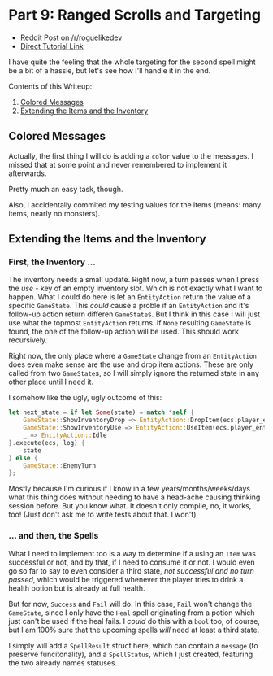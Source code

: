 # Part 9: Ranged Scrolls and Targeting

- [Reddit Post on /r/roguelikedev](https://www.reddit.com/r/roguelikedev/comments/8zia4r/roguelikedev_does_the_complete_roguelike_tutorial/)
- [Direct Tutorial Link](http://rogueliketutorials.com/libtcod/9)

I have quite the feeling that the whole targeting for the second spell might be a bit of a hassle, but let's see how 
I'll handle it in the end. 


Contents of this Writeup:  

1. [Colored Messages](#colored-messages)
2. [Extending the Items and the Inventory](#extending-the-items-and-the-inventory)


## Colored Messages

Actually, the first thing I will do is adding a `color` value to the messages. I missed that at some point and never 
remembered to implement it afterwards.

Pretty much an easy task, though.

Also, I accidentally commited my testing values for the items (means: many items, nearly no monsters).

## Extending the Items and the Inventory

### First, the Inventory ...

The inventory needs a small update. Right now, a turn passes when I press the _use_ - key of an empty
inventory slot. Which is not exactly what I want to happen. What I could do here is let an `EntityAction` return
the value of a specific `GameState`. This _could_ cause a proble if an `EntityAction` and it's follow-up action
return differen `GameState`s. But I think in this case I will just use what the topmost `EntityAction` returns. If 
`None` resulting `GameState` is found, the one of the follow-up action will be used. This should work recursively.

Right now, the only place where a `GameState` change from an `EntityAction` does even make sense are the use and drop
item actions. These are only called from two `GameState`s, so I will simply ignore the returned state in any other place
until I need it.

I somehow like the ugly, ugly outcome of this:

```rust
let next_state = if let Some(state) = match *self {
    GameState::ShowInventoryDrop => EntityAction::DropItem(ecs.player_entity_id, item_number as u8),
    GameState::ShowInventoryUse => EntityAction::UseItem(ecs.player_entity_id, item_number as u8),
    _ => EntityAction::Idle
}.execute(ecs, log) {
    state
} else {
    GameState::EnemyTurn
};

```

Mostly because I'm curious if I know in a few years/months/weeks/days what this thing does without needing to 
have a head-ache causing thinking session before. But you know what. It doesn't only compile, no, it works, too!
(Just don't ask me to write tests about that. I won't)

### ... and then, the Spells

What I need to implement too is a way to determine if a using an `Item` was successful or not, and by that, if I 
need to consume it or not. I would even go so far to say to even consider a third state, _not successful and no turn
passed_, which would be triggered whenever the player tries to drink a health potion but is already at full health.

But for now, `Success` and `Fail` will do. In this case, `Fail` won't change the `GameState`, since I only have 
the `Heal` spell originating from a potion which just can't be used if the heal fails. I _could_ do this with 
a `bool` too, of course, but I am 100% sure that the upcoming spells _will_ need at least a third state.

I simply will add a `SpellResult` struct here, which can contain a `message` (to preserve funcitonality), and a 
`SpellStatus`, which I just created, featuring the two already names statuses.